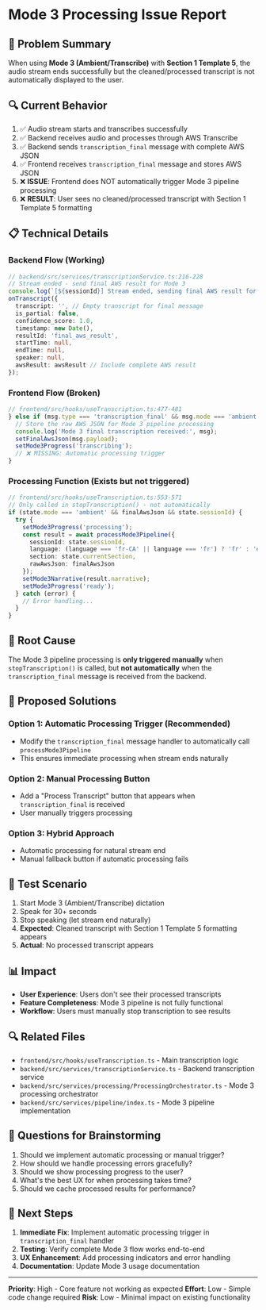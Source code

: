 # Mode 3 Processing Issue Report

## 🚨 Problem Summary

When using **Mode 3 (Ambient/Transcribe)** with **Section 1 Template 5**, the audio stream ends successfully but the cleaned/processed transcript is not automatically displayed to the user.

## 🔍 Current Behavior

1. ✅ Audio stream starts and transcribes successfully
2. ✅ Backend receives audio and processes through AWS Transcribe
3. ✅ Backend sends `transcription_final` message with complete AWS JSON
4. ✅ Frontend receives `transcription_final` message and stores AWS JSON
5. ❌ **ISSUE**: Frontend does NOT automatically trigger Mode 3 pipeline processing
6. ❌ **RESULT**: User sees no cleaned/processed transcript with Section 1 Template 5 formatting

## 📋 Technical Details

### Backend Flow (Working)
```typescript
// backend/src/services/transcriptionService.ts:216-228
// Stream ended - send final AWS result for Mode 3
console.log(`[${sessionId}] Stream ended, sending final AWS result for Mode 3 pipeline`);
onTranscript({
  transcript: '', // Empty transcript for final message
  is_partial: false,
  confidence_score: 1.0,
  timestamp: new Date(),
  resultId: 'final_aws_result',
  startTime: null,
  endTime: null,
  speaker: null,
  awsResult: awsResult // Include complete AWS result
});
```

### Frontend Flow (Broken)
```typescript
// frontend/src/hooks/useTranscription.ts:477-481
} else if (msg.type === 'transcription_final' && msg.mode === 'ambient') {
  // Store the raw AWS JSON for Mode 3 pipeline processing
  console.log('Mode 3 final transcription received:', msg);
  setFinalAwsJson(msg.payload);
  setMode3Progress('transcribing');
  // ❌ MISSING: Automatic processing trigger
}
```

### Processing Function (Exists but not triggered)
```typescript
// frontend/src/hooks/useTranscription.ts:553-571
// Only called in stopTranscription() - not automatically
if (state.mode === 'ambient' && finalAwsJson && state.sessionId) {
  try {
    setMode3Progress('processing');
    const result = await processMode3Pipeline({
      sessionId: state.sessionId,
      language: (language === 'fr-CA' || language === 'fr') ? 'fr' : 'en',
      section: state.currentSection,
      rawAwsJson: finalAwsJson
    });
    setMode3Narrative(result.narrative);
    setMode3Progress('ready');
  } catch (error) {
    // Error handling...
  }
}
```

## 🎯 Root Cause

The Mode 3 pipeline processing is **only triggered manually** when `stopTranscription()` is called, but **not automatically** when the `transcription_final` message is received from the backend.

## 🔧 Proposed Solutions

### Option 1: Automatic Processing Trigger (Recommended)
- Modify the `transcription_final` message handler to automatically call `processMode3Pipeline`
- This ensures immediate processing when stream ends naturally

### Option 2: Manual Processing Button
- Add a "Process Transcript" button that appears when `transcription_final` is received
- User manually triggers processing

### Option 3: Hybrid Approach
- Automatic processing for natural stream end
- Manual fallback button if automatic processing fails

## 🧪 Test Scenario

1. Start Mode 3 (Ambient/Transcribe) dictation
2. Speak for 30+ seconds
3. Stop speaking (let stream end naturally)
4. **Expected**: Cleaned transcript with Section 1 Template 5 formatting appears
5. **Actual**: No processed transcript appears

## 📊 Impact

- **User Experience**: Users don't see their processed transcripts
- **Feature Completeness**: Mode 3 pipeline is not fully functional
- **Workflow**: Users must manually stop transcription to see results

## 🔍 Related Files

- `frontend/src/hooks/useTranscription.ts` - Main transcription logic
- `backend/src/services/transcriptionService.ts` - Backend transcription service
- `backend/src/services/processing/ProcessingOrchestrator.ts` - Mode 3 processing orchestrator
- `backend/src/services/pipeline/index.ts` - Mode 3 pipeline implementation

## 💭 Questions for Brainstorming

1. Should we implement automatic processing or manual trigger?
2. How should we handle processing errors gracefully?
3. Should we show processing progress to the user?
4. What's the best UX for when processing takes time?
5. Should we cache processed results for performance?

## 🎯 Next Steps

1. **Immediate Fix**: Implement automatic processing trigger in `transcription_final` handler
2. **Testing**: Verify complete Mode 3 flow works end-to-end
3. **UX Enhancement**: Add processing indicators and error handling
4. **Documentation**: Update Mode 3 usage documentation

---

**Priority**: High - Core feature not working as expected
**Effort**: Low - Simple code change required
**Risk**: Low - Minimal impact on existing functionality

